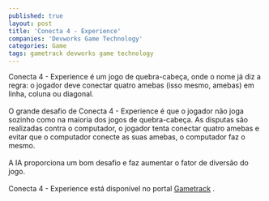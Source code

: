 ```yaml
---
published: true
layout: post
title: 'Conecta 4 - Experience'
companies: 'Devworks Game Technology'
categories: Game
tags: gametrack devworks game technology
---
```

Conecta 4 - Experience &eacute; um jogo de quebra-cabe&ccedil;a, onde o nome j&aacute; diz a regra: o jogador deve conectar quatro amebas (isso mesmo, amebas) em linha, coluna ou diagonal.<br /><br />O grande desafio de Conecta 4 - Experience &eacute; que o jogador n&atilde;o joga sozinho como na maioria dos jogos de quebra-cabe&ccedil;a. As disputas s&atilde;o realizadas contra o computador, o jogador tenta conectar quatro amebas e evitar que o computador conecte as suas amebas, o computador faz o mesmo.<br /><br />A IA proporciona um bom desafio e faz aumentar o fator de divers&atilde;o do jogo.<br /><br />Conecta 4 - Experience est&aacute; dispon&iacute;vel no portal <a href="http://www.gametrack.com.br" target="_blank">Gametrack</a>
.